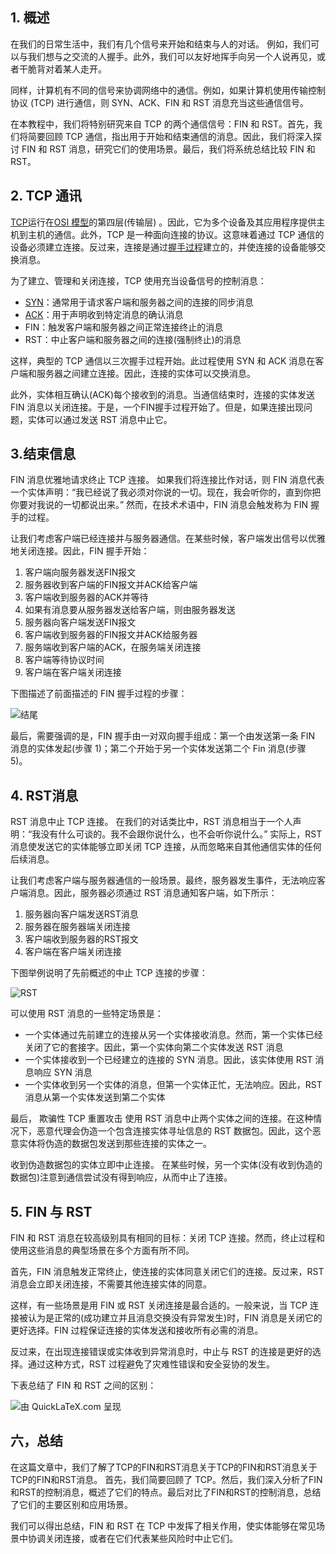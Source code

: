 ## 1. 概述

在我们的日常生活中，我们有几个信号来开始和结束与人的对话。 例如，我们可以与我们想与之交流的人握手。此外，我们可以友好地挥手向另一个人说再见，或者干脆背对着某人走开。

同样，计算机有不同的信号来协调网络中的通信。例如，如果计算机使用传输控制协议 (TCP) 进行通信，则 SYN、ACK、FIN 和 RST 消息充当这些通信信号。

在本教程中，我们将特别研究来自 TCP 的两个通信信号：FIN 和 RST。首先，我们将简要回顾 TCP 通信，指出用于开始和结束通信的消息。因此，我们将深入探讨 FIN 和 RST 消息，研究它们的使用场景。最后，我们将系统总结比较 FIN 和 RST。

## 2. TCP 通讯

[TCP](https://www.baeldung.com/cs/udp-vs-tcp#tcp)运行在[OSI 模型](https://www.baeldung.com/cs/osi-model)的第四层(传输层) 。因此，它为多个设备及其应用程序提供主机到主机的通信。此外，TCP 是一种面向连接的协议。这意味着通过 TCP 通信的设备必须建立连接。反过来，连接是通过[握手过程](https://www.baeldung.com/cs/handshakes)建立的，并使连接的设备能够交换消息。

为了建立、管理和关闭连接，TCP 使用充当设备信号的控制消息：

-   [SYN](https://www.baeldung.com/cs/tcp-protocol-syn-ack)：通常用于请求客户端和服务器之间的连接的同步消息
-   [ACK](https://www.baeldung.com/cs/tcp-protocol-syn-ack)：用于声明收到特定消息的确认消息
-   FIN：触发客户端和服务器之间正常连接终止的消息
-   RST：中止客户端和服务器之间的连接(强制终止)的消息

这样，典型的 TCP 通信以三次握手过程开始。此过程使用 SYN 和 ACK 消息在客户端和服务器之间建立连接。因此，连接的实体可以交换消息。

此外，实体相互确认(ACK)每个接收到的消息。当通信结束时，连接的实体发送 FIN 消息以关闭连接。于是，一个FIN握手过程开始了。但是，如果连接出现问题，实体可以通过发送 RST 消息中止它。

## 3.结束信息

FIN 消息优雅地请求终止 TCP 连接。 如果我们将连接比作对话，则 FIN 消息代表一个实体声明：“我已经说了我必须对你说的一切。现在，我会听你的，直到你把你要对我说的一切都说出来。” 然而，在技术术语中，FIN 消息会触发称为 FIN 握手的过程。 

让我们考虑客户端已经连接并与服务器通信。在某些时候，客户端发出信号以优雅地关闭连接。因此，FIN 握手开始：

1.  客户端向服务器发送FIN报文
2.  服务器收到客户端的FIN报文并ACK给客户端
3.  客户端收到服务器的ACK并等待
4.  如果有消息要从服务器发送给客户端，则由服务器发送
5.  服务器向客户端发送FIN报文
6.  客户端收到服务器的FIN报文并ACK给服务器
7.  服务端收到客户端的ACK，在服务端关闭连接
8.  客户端等待协议时间
9.  客户端在客户端关闭连接

下图描述了前面描述的 FIN 握手过程的步骤：

![结尾](https://www.baeldung.com/wp-content/uploads/sites/4/2021/11/FIN.png)

最后，需要强调的是，FIN 握手由一对双向握手组成：第一个由发送第一条 FIN 消息的实体发起(步骤 1)；第二个开始于另一个实体发送第二个 Fin 消息(步骤 5)。

## 4. RST消息

RST 消息中止 TCP 连接。 在我们的对话类比中，RST 消息相当于一个人声明：“我没有什么可谈的。我不会跟你说什么，也不会听你说什么。” 实际上，RST 消息使发送它的实体能够立即关闭 TCP 连接，从而忽略来自其他通信实体的任何后续消息。

让我们考虑客户端与服务器通信的一般场景。最终，服务器发生事件，无法响应客户端消息。因此，服务器必须通过 RST 消息通知客户端，如下所示：

1.  服务器向客户端发送RST消息
2.  服务器在服务器端关闭连接
3.  客户端收到服务器的RST报文
4.  客户端在客户端关闭连接

下图举例说明了先前概述的中止 TCP 连接的步骤：

![RST](https://www.baeldung.com/wp-content/uploads/sites/4/2021/11/RST.png)

可以使用 RST 消息的一些特定场景是：

-   一个实体通过先前建立的连接从另一个实体接收消息。然而，第一个实体已经关闭了它的套接字。因此，第一个实体向第二个实体发送 RST 消息
-   一个实体接收到一个已经建立的连接的 SYN 消息。因此，该实体使用 RST 消息响应 SYN 消息
-   一个实体收到另一个实体的消息，但第一个实体正忙，无法响应。因此，RST 消息从第一个实体发送到第二个实体

最后， 欺骗性 TCP 重置攻击 使用 RST 消息中止两个实体之间的连接。在这种情况下，恶意代理会伪造一个包含连接实体寻址信息的 RST 数据包。因此，这个恶意实体将伪造的数据包发送到那些连接的实体之一。

收到伪造数据包的实体立即中止连接。 在某些时候，另一个实体(没有收到伪造的数据包)注意到通信尝试没有得到响应，从而中止了连接。

## 5. FIN 与 RST

FIN 和 RST 消息在较高级别具有相同的目标：关闭 TCP 连接。然而，终止过程和使用这些消息的典型场景在多个方面有所不同。

首先，FIN 消息触发正常终止，使连接的实体同意关闭它们的连接。反过来，RST 消息会立即关闭连接，不需要其他连接实体的同意。

这样，有一些场景是用 FIN 或 RST 关闭连接是最合适的。一般来说，当 TCP 连接被认为是正常的(成功建立并且消息交换没有异常发生)时，FIN 消息是关闭它的更好选择。FIN 过程保证连接的实体发送和接收所有必需的消息。

反过来，在出现连接错误或实体收到异常消息时，中止与 RST 的连接是更好的选择。通过这种方式，RST 过程避免了灾难性错误和安全妥协的发生。

下表总结了 FIN 和 RST 之间的区别：

![由 QuickLaTeX.com 呈现](https://www.baeldung.com/wp-content/ql-cache/quicklatex.com-c55968fd5a9768efb1d273ccd82452d9_l3.svg)

## 六，总结

在这篇文章中，我们了解了TCP的FIN和RST消息关于TCP的FIN和RST消息关于TCP的FIN和RST消息。 首先，我们简要回顾了 TCP。然后，我们深入分析了FIN和RST的控制消息，概述了它们的特点。最后对比了FIN和RST的控制消息，总结了它们的主要区别和应用场景。

我们可以得出总结，FIN 和 RST 在 TCP 中发挥了相关作用，使实体能够在常见场景中协调关闭连接，或者在它们代表某些风险时中止它们。